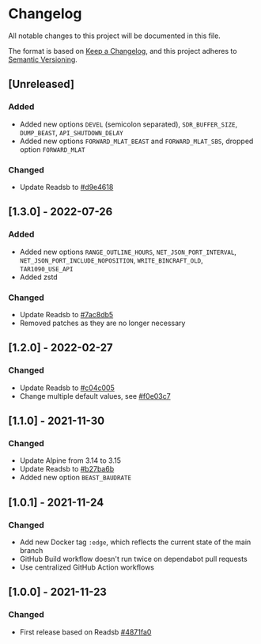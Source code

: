 # Changelog
All notable changes to this project will be documented in this file.

The format is based on [Keep a Changelog](https://keepachangelog.com/en/1.0.0/),
and this project adheres to [Semantic Versioning](https://semver.org/spec/v2.0.0.html).

## [Unreleased]
### Added
- Added new options `DEVEL` (semicolon separated), `SDR_BUFFER_SIZE`, `DUMP_BEAST`, `API_SHUTDOWN_DELAY`
- Added new options `FORWARD_MLAT_BEAST` and `FORWARD_MLAT_SBS`, dropped option `FORWARD_MLAT`

### Changed
- Update Readsb to [#d9e4618](https://github.com/wiedehopf/readsb/commit/d9e46181276105c430a26a6665342407495acfde)

## [1.3.0] - 2022-07-26
### Added
- Added new options `RANGE_OUTLINE_HOURS`, `NET_JSON_PORT_INTERVAL`, `NET_JSON_PORT_INCLUDE_NOPOSITION`, `WRITE_BINCRAFT_OLD`, `TAR1090_USE_API`
- Added zstd

### Changed
- Update Readsb to [#7ac8db5](https://github.com/wiedehopf/readsb/commit/7ac8db5110ea16a824e103788d37dd90774f9547)
- Removed patches as they are no longer necessary

## [1.2.0] - 2022-02-27
### Changed
- Update Readsb to [#c04c005](https://github.com/wiedehopf/readsb/commit/c04c005d0eb4e325fd8f39cbfb64ca0199615072)
- Change multiple default values, see [#f0e03c7](https://github.com/flighttrackr/docker-readsb/commit/f0e03c75a15b03733a1e546237b7d68fb49787b8)

## [1.1.0] - 2021-11-30
### Changed
- Update Alpine from 3.14 to 3.15
- Update Readsb to [#b27ba6b](https://github.com/wiedehopf/readsb/commit/b27ba6bde1d31e8eef6b75d7c7e15adec5d0d0f3)
- Added new option `BEAST_BAUDRATE`

## [1.0.1] - 2021-11-24
### Changed
- Add new Docker tag `:edge`, which reflects the current state of the main branch
- GitHub Build workflow doesn't run twice on dependabot pull requests
- Use centralized GitHub Action workflows

## [1.0.0] - 2021-11-23
### Changed
- First release based on Readsb [#4871fa0](https://github.com/wiedehopf/readsb/tree/4871fa05f322eb9be62d30a3fba6e8bb952308d0)

